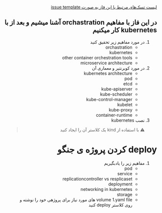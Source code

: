 <div dir="rtl" align='right'>

[لیست تسک‌های مرتبط با این فاز به صورت issue template](./issue-Phase07.md)

## در این فاز با مفاهیم orchastration آشنا میشیم و بعد از با kubernetes  کار میکنیم

1. در مورد مفاهیم زیر تحقیق کنید
    - orchastration
    - kubernetes
    - other container orchestration tools
    - microservice architecture
1. در مورد کوبرنتیر و معماری آن
    -  kubernetes architecture
    - pod
    - etcd
    - kube-apiserver
    - kube-scheduler
    - kube-control-manager
    - kubelet
    - kube-proxy
    - container-runtime
1. نصب kubernetes
    > :warning: با استفاده از kind یک کلاستر آن را ایجاد کنید

# deploy کردن پروژه ی جنگو 
 
 
 1. مفاهیم زیر را یادبگیریم
     - pod
     - service
     - replicationcontroller vs resplicaset
     - deployment
     - networking in kubernetes
     - storage
     - volume
1.yaml file های مورد نیاز برای پروژهی خود را نوشته و روی کلاستر deploy کنید
